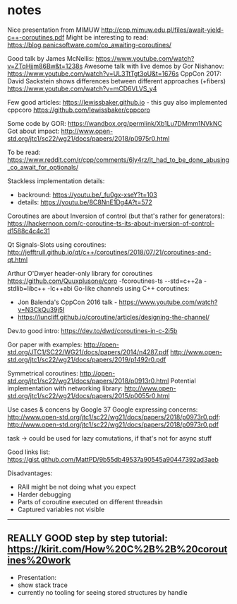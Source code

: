 # notes
Nice presentation from MIMUW http://cpp.mimuw.edu.pl/files/await-yield-c++-coroutines.pdf
Might be interesting to read: https://blog.panicsoftware.com/co_awaiting-coroutines/

Good talk by James McNellis: https://www.youtube.com/watch?v=ZTqHjjm86Bw&t=1238s
Awesome talk with live demos by Gor Nishanov: https://www.youtube.com/watch?v=UL3TtTgt3oU&t=1676s 
CppCon 2017: David Sackstein shows differences between different approaches (+fibers) https://www.youtube.com/watch?v=mCD6VLVS_y4

Few good articles: https://lewissbaker.github.io - this guy also implemented cppcoro https://github.com/lewissbaker/cppcoro

Some code by GOR: https://wandbox.org/permlink/Xb1Lu7DMmm1NVkNC
Got about impact: http://www.open-std.org/jtc1/sc22/wg21/docs/papers/2018/p0975r0.html

To be read:
https://www.reddit.com/r/cpp/comments/6ly4rz/it_had_to_be_done_abusing_co_await_for_optionals/

Stackless implementation details:
* backround: https://youtu.be/_fu0gx-xseY?t=103
* details: https://youtu.be/8C8NnE1Dg4A?t=572

Coroutines are about Inversion of control (but that's rather for generators): https://hackernoon.com/c-coroutine-ts-its-about-inversion-of-control-d1588c4c4c31 

Qt Signals-Slots using coroutines: http://jefftrull.github.io/qt/c++/coroutines/2018/07/21/coroutines-and-qt.html

Arthur O'Dwyer header-only library for coroutines https://github.com/Quuxplusone/coro
-fcoroutines-ts --std=c++2a -stdlib=libc++ -lc++abi
Go-like channels using C++ coroutines:
* Jon Balenda's CppCon 2016 talk - https://www.youtube.com/watch?v=N3CkQu39j5I
* https://luncliff.github.io/coroutine/articles/designing-the-channel/

Dev.to good intro: https://dev.to/dwd/coroutines-in-c-2i5b

Gor paper with examples: http://open-std.org/JTC1/SC22/WG21/docs/papers/2014/n4287.pdf
http://www.open-std.org/jtc1/sc22/wg21/docs/papers/2019/p1492r0.pdf

Symmetrical coroutines: http://open-std.org/jtc1/sc22/wg21/docs/papers/2018/p0913r0.html
Potential implementation with networking library: http://www.open-std.org/jtc1/sc22/wg21/docs/papers/2015/p0055r0.html

Use cases & concens by Google​
37
Google expressing concerns: http://www.open-std.org/jtc1/sc22/wg21/docs/papers/2018/p0973r0.pdf: http://www.open-std.org/jtc1/sc22/wg21/docs/papers/2018/p0973r0.pdf

task<T> -> could be used for lazy comutations, if that's not for async stuff
  
  Good links list: https://gist.github.com/MattPD/9b55db49537a90545a90447392ad3aeb

Disadvantages:
* RAII might be not doing what you expect
* Harder debugging
* Parts of coroutine executed on different threadsin 
* Captured variables not visible

--------------------------------
REALLY GOOD step by step tutorial: https://kirit.com/How%20C%2B%2B%20coroutines%20work
--------------------------------


* Presentation:
 * show stack trace
 * currently no tooling for seeing stored structures by handle
